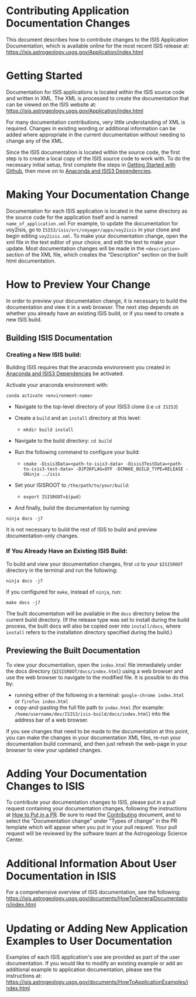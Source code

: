 # Contributing Application Documentation Changes

This document describes how to contribute changes to the ISIS Application Documentation, which is available online for the most recent ISIS release at: https://isis.astrogeology.usgs.gov/Application/index.html

# Getting Started
Documentation for ISIS applications is located within the ISIS source code and written in XML. The XML is processed to create the documentation that can be viewed on the ISIS website at: https://isis.astrogeology.usgs.gov/Application/index.html

For many documentation contributions, very little understanding of XML is required. Changes in existing wording or additional information can be added where appropriate in the current documentation without needing to change any of the XML. 

Since the ISIS documentation is located within the source code, the first step is to create a local copy of the ISIS source code to work with. To do the necessary initial setup, first complete the steps in [Getting Started with Github](https://github.com/USGS-Astrogeology/ISIS3/wiki/Developing-ISIS3-with-cmake#getting-started-with-github), then move on to [Anaconda and ISIS3 Dependencies](https://github.com/USGS-Astrogeology/ISIS3/wiki/Developing-ISIS3-with-cmake#getting-started-with-github). 
 
# Making Your Documentation Change

Documentation for each ISIS application is located in the same directory as the source code for the application itself and is named `name_of_application.xml` For example, to update the documentation for voy2isis, go to `ISIS3/isis/src/voyager/apps/voy2isis` in your clone and begin editing `voy2isis.xml`. To make your documentation change, open the xml file in the text editor of your choice, and edit the text to make your update. Most documentation changes will be made in the `<description>` section of the XML file, which creates the "Description" section on the built html documentation.

# How to Preview Your Change

In order to preview your documentation change, it is necessary to build the documentation and view it in a web browser. 
The next step depends on whether you already have an existing ISIS build, or if you need to create 
a new ISIS build. 

## Building ISIS Documentation

### Creating a New ISIS build: 

Building ISIS requires that the anaconda environment you created in [Anaconda and ISIS3 Dependencies](https://github.com/USGS-Astrogeology/ISIS3/wiki/Developing-ISIS3-with-cmake#anaconda-and-isis3-dependencies) be activated.

Activate your anaconda environment with:

`conda activate <environment-name>`

* Navigate to the top-level directory of your ISIS3 clone (i.e `cd ISIS3`)

* Create a `build` and an `install` directory at this level:
  * `mkdir build install`

* Navigate to the build directory: `cd build` 
* Run the following command to configure your build:
  * `cmake -Disis3Data=<path-to-isis3-data> -Disis3TestData=<path-to-isis3-test-data> -DJP2KFLAG=OFF -DCMAKE_BUILD_TYPE=RELEASE -GNinja ../isis`

* Set your ISISROOT to `/the/path/to/your/build`:
  * `export ISISROOT=$(pwd)`

* And finally, build the documentation by running:

```
ninja docs -j7
```

It is not necessary to build the rest of ISIS to build and preview documentation-only changes. 

### If You Already Have an Existing ISIS Build: 

To build and view your documentation changes, first `cd` to your `$ISISROOT` directory in the terminal and run the following: 

```
ninja docs -j7
```

If you configured for `make`, instead of `ninja`, run:

```
make docs -j7
```

The built documentation will be available in the `docs` directory below the current build directory. 
(If the release type was set to install during the build process, the built docs will also be copied over into `install/docs`, where `install` refers to the installation directory specified during the build.)


## Previewing the Built Documentation
To view your documentation, open the `index.html` file immediately under the docs directory (`$ISISROOT/docs/index.html`) using a web browser and use the web browser to navigate to the modified file. It is possible to do this by:

* running either of the following in a terminal: `google-chrome index.html` or `firefox index.html`
* copy-and-pasting the full file path to `index.html` (for example: `/home/username/dev/ISIS3/isis-build/docs/index.html`) into the address bar of a web browser.


If you see changes that need to be made to the documentation at this point, you can make the changes in your documentation XML files, re-run your documentation build command, and then just refresh the web-page in your browser to view your updated changes. 

# Adding Your Documentation Changes to ISIS
To contribute your documentation changes to ISIS, please put in a pull request containing your documentation changes, following the instructions at [How to Put in a PR](https://github.com/USGS-Astrogeology/ISIS3/wiki/How-to-Start-Contributing#create-a-pull-request). Be sure to read the [Contributing](https://github.com/USGS-Astrogeology/ISIS3/blob/dev/CONTRIBUTING.md) document, and to select the "Documentation change" under "Types of change" in the PR template which will appear when you put in your pull request. Your pull request will be reviewed by the software team at the Astrogeology Science Center. 

# Additional Information About User Documentation in ISIS
For a comprehensive overview of ISIS documentation, see the following:
https://isis.astrogeology.usgs.gov/documents/HowToGeneralDocumentation/index.html

# Updating or Adding New Application Examples to User Documentation
Examples of each ISIS application's use are provided as part of the user documentation. If you would like to modify an existing example or add an additional example to application documentation, please see the instructions at: 
https://isis.astrogeology.usgs.gov/documents/HowToApplicationExamples/index.html
